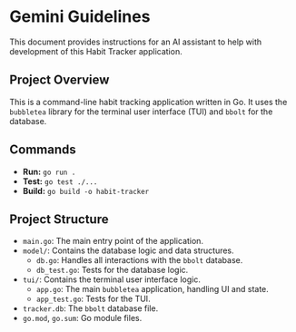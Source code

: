 # Gemini Guidelines

This document provides instructions for an AI assistant to help with development of this Habit Tracker application.

## Project Overview

This is a command-line habit tracking application written in Go. It uses the `bubbletea` library for the terminal user interface (TUI) and `bbolt` for the database.

## Commands

*   **Run:** `go run .`
*   **Test:** `go test ./...`
*   **Build:** `go build -o habit-tracker`

## Project Structure

*   `main.go`: The main entry point of the application.
*   `model/`: Contains the database logic and data structures.
    *   `db.go`: Handles all interactions with the `bbolt` database.
    *   `db_test.go`: Tests for the database logic.
*   `tui/`: Contains the terminal user interface logic.
    *   `app.go`: The main `bubbletea` application, handling UI and state.
    *   `app_test.go`: Tests for the TUI.
*   `tracker.db`: The `bbolt` database file.
*   `go.mod`, `go.sum`: Go module files.
